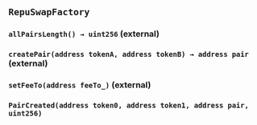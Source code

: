 ## `RepuSwapFactory`






### `allPairsLength() → uint256` (external)





### `createPair(address tokenA, address tokenB) → address pair` (external)





### `setFeeTo(address feeTo_)` (external)






### `PairCreated(address token0, address token1, address pair, uint256)`





